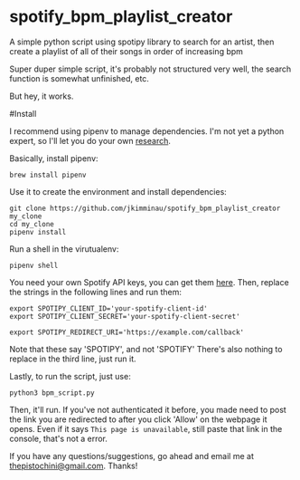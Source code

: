 # spotify_bpm_playlist_creator
A simple python script using spotipy library to search for an artist, then create a playlist of all of their songs in order of increasing bpm

Super duper simple script, it's probably not structured very well, the search function is somewhat unfinished, etc.

But hey, it works.

#Install

I recommend using pipenv to manage dependencies. I'm not yet a python expert, so I'll let you do your own [research](https://pythontips.com/2013/07/30/what-is-virtualenv/).

Basically, install pipenv:
```
brew install pipenv
```

Use it to create the environment and install dependencies:
```
git clone https://github.com/jkimminau/spotify_bpm_playlist_creator my_clone
cd my_clone
pipenv install
```

Run a shell in the virutualenv:
```
pipenv shell
```

You need your own Spotify API keys, you can get them [here](https://developer.spotify.com/dashboard/).
Then, replace the strings in the following lines and run them:
```
export SPOTIPY_CLIENT_ID='your-spotify-client-id'
export SPOTIPY_CLIENT_SECRET='your-spotify-client-secret'

export SPOTIPY_REDIRECT_URI='https://example.com/callback'
```
Note that these say 'SPOTIPY', and not 'SPOTIFY'
There's also nothing to replace in the third line, just run it.

Lastly, to run the script, just use:
```
python3 bpm_script.py
```

Then, it'll run. If you've not authenticated it before, you made need to post the link you are redirected to after you click 'Allow' on the webpage it opens. Even if it says `This page is unavailable`, still paste that link in the console, that's not a error.

If you have any questions/suggestions, go ahead and email me at thepistochini@gmail.com. Thanks!
